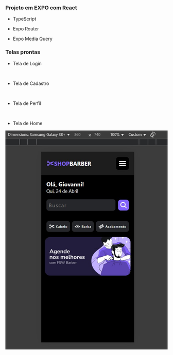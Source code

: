 ### Projeto em EXPO com React

* TypeScript

* Expo Router

* Expo Media Query

### Telas prontas

* Tela de Login

<img src="" alt="" />

* Tela de Cadastro

<img src="" alt="" />

* Tela de Perfil

<img src="" alt="" />

* Tela de Home

<img src="./screens/home.jpg" alt="Print da Home" />

